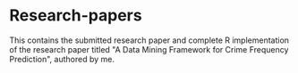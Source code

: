 # Research-papers
This contains the submitted research paper and complete R implementation of the research paper titled "A Data Mining Framework for Crime Frequency Prediction", authored by me. 
